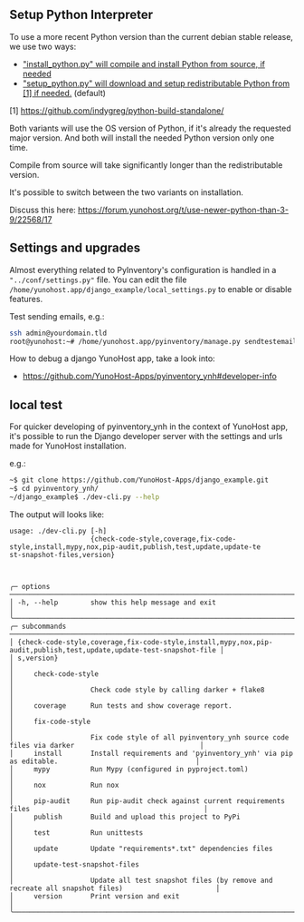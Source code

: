 ## Setup Python Interpreter

To use a more recent Python version than the current debian stable release,
we use two ways:

* ["install_python.py" will compile and install Python from source, if needed](https://github.com/jedie/manageprojects/blob/main/docs/install_python.md)
* ["setup_python.py" will download and setup redistributable Python from [1] if needed.](https://github.com/jedie/manageprojects/blob/main/docs/setup_python.md) (default)

[1] https://github.com/indygreg/python-build-standalone/

Both variants will use the OS version of Python, if it's already the requested major version.
And both will install the needed Python version only one time.

Compile from source will take significantly longer than the redistributable version.

It's possible to switch between the two variants on installation.

Discuss this here: https://forum.yunohost.org/t/use-newer-python-than-3-9/22568/17

## Settings and upgrades

Almost everything related to PyInventory's configuration is handled in a `"../conf/settings.py"` file.
You can edit the file `/home/yunohost.app/django_example/local_settings.py` to enable or disable features.

Test sending emails, e.g.:

```bash
ssh admin@yourdomain.tld
root@yunohost:~# /home/yunohost.app/pyinventory/manage.py sendtestemail --admins
```

How to debug a django YunoHost app, take a look into:

* https://github.com/YunoHost-Apps/pyinventory_ynh#developer-info

## local test

For quicker developing of pyinventory_ynh in the context of YunoHost app,
it's possible to run the Django developer server with the settings
and urls made for YunoHost installation.

e.g.:
```bash
~$ git clone https://github.com/YunoHost-Apps/django_example.git
~$ cd pyinventory_ynh/
~/django_example$ ./dev-cli.py --help
```


The output will looks like:

[comment]: <> (✂✂✂ auto generated help start ✂✂✂)
```
usage: ./dev-cli.py [-h]
                    {check-code-style,coverage,fix-code-style,install,mypy,nox,pip-audit,publish,test,update,update-te
st-snapshot-files,version}



╭─ options ──────────────────────────────────────────────────────────────────────────────────────────────────────────╮
│ -h, --help        show this help message and exit                                                                  │
╰────────────────────────────────────────────────────────────────────────────────────────────────────────────────────╯
╭─ subcommands ──────────────────────────────────────────────────────────────────────────────────────────────────────╮
│ {check-code-style,coverage,fix-code-style,install,mypy,nox,pip-audit,publish,test,update,update-test-snapshot-file │
│ s,version}                                                                                                         │
│     check-code-style                                                                                               │
│                   Check code style by calling darker + flake8                                                      │
│     coverage      Run tests and show coverage report.                                                              │
│     fix-code-style                                                                                                 │
│                   Fix code style of all pyinventory_ynh source code files via darker                               │
│     install       Install requirements and 'pyinventory_ynh' via pip as editable.                                  │
│     mypy          Run Mypy (configured in pyproject.toml)                                                          │
│     nox           Run nox                                                                                          │
│     pip-audit     Run pip-audit check against current requirements files                                           │
│     publish       Build and upload this project to PyPi                                                            │
│     test          Run unittests                                                                                    │
│     update        Update "requirements*.txt" dependencies files                                                    │
│     update-test-snapshot-files                                                                                     │
│                   Update all test snapshot files (by remove and recreate all snapshot files)                       │
│     version       Print version and exit                                                                           │
╰────────────────────────────────────────────────────────────────────────────────────────────────────────────────────╯
```
[comment]: <> (✂✂✂ auto generated help end ✂✂✂)
